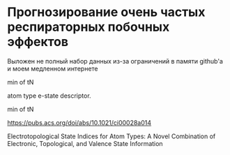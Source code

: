 # Прогнозирование очень частых респираторных побочных эффектов

Выложен не полный набор данных из-за ограничений в памяти github'a и моем медленном интернете

min of tN

atom type e-state descriptor.

min of tN

https://pubs.acs.org/doi/abs/10.1021/ci00028a014

Electrotopological State Indices for Atom Types: A Novel Combination of Electronic, Topological, and Valence State Information

